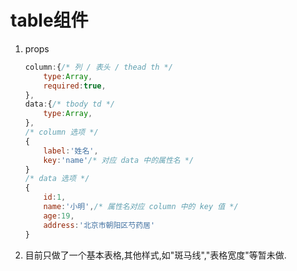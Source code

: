# table组件

1. props

    ```js
    column:{/* 列 / 表头 / thead th */
        type:Array,
        required:true,
    },
    data:{/* tbody td */
        type:Array,
    },
    /* column 选项 */
    {
        label:'姓名',
        key:'name'/* 对应 data 中的属性名 */
    }
    /* data 选项 */
    {
        id:1,
        name:'小明',/* 属性名对应 column 中的 key 值 */
        age:19,
        address:'北京市朝阳区芍药居'
    }
    ```
2. 目前只做了一个基本表格,其他样式,如"斑马线","表格宽度"等暂未做.